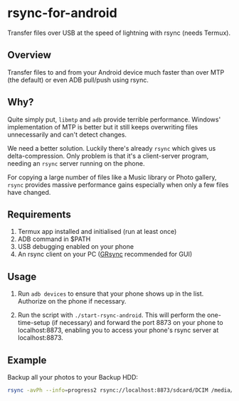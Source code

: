 # rsync-for-android

Transfer files over USB at the speed of lightning with rsync (needs Termux).



## Overview

Transfer files to and from your Android device much faster than over MTP (the default) or even ADB pull/push using rsync.

## Why?

Quite simply put, `libmtp` and `adb` provide terrible performance. Windows' implementation of MTP is better but it still keeps overwriting files unnecessarily and can't detect changes.

We need a better solution. Luckily there's already `rsync` which gives us delta-compression. Only problem is that it's a client-server program, needing an `rsync` server running on the phone.

For copying a large number of files like a Music library or Photo gallery, `rsync` provides massive performance gains especially when only a few files have changed.

## Requirements

1. Termux app installed and initialised (run at least once)
2. ADB command in $PATH
3. USB debugging enabled on your phone
4. An rsync client on your PC ([GRsync](http://www.opbyte.it/grsync/) recommended for GUI)

## Usage

1. Run `adb devices` to ensure that your phone shows up in the list. Authorize on the phone if necessary.

2. Run the script with `./start-rsync-android`. This will perform the one-time-setup (if necessary) and forward the port 8873 on your phone to localhost:8873, enabling you to access your phone's rsync server at localhost:8873.

## Example
Backup all your photos to your Backup HDD:

 ```bash
rsync -avPh --info=progress2 rsync://localhost:8873/sdcard/DCIM /media/Backup/Phone/DCIM
 ```

